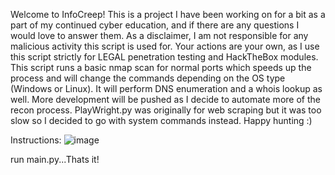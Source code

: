Welcome to InfoCreep! This is a project I have been working on for a bit as a part of my continued cyber education, and if there are 
any questions I would love to answer them. As a disclaimer, I am not responsible for any malicious activity this script is used for. Your actions are your own, as I use this script strictly for LEGAL penetration testing and HackTheBox modules. This script runs a basic nmap scan for normal ports which speeds up the process and will change the commands depending on the OS type (Windows or Linux). It will perform DNS enumeration and a whois lookup as well. More development will be pushed as I decide to automate more of the recon process. PlayWright.py was originally for web scraping but it was too slow so I decided to go with system commands instead. 
Happy hunting :)


Instructions:
![image](https://github.com/user-attachments/assets/94696063-7602-4d13-854c-64e3e03205a6)

run main.py...Thats it!
